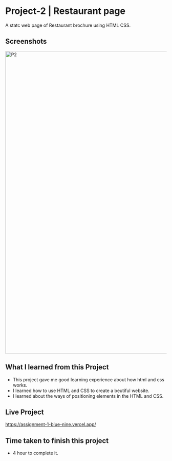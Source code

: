 # Project-2 | Restaurant page
A statc web page of Restaurant brochure using HTML CSS.

## Screenshots

<img width="941" alt="P2" src="https://github.com/sakshipandey2601/HTML-CSS-Project-2/assets/130241239/6b2678df-80c0-4612-b950-62efb9996fce">

## What I learned from this Project
- This project gave me good learning experience about how html and css works.
- I learned how to use HTML and CSS to create a beutiful website.
- I learned about the ways of positioning elements in the HTML and CSS.
## Live Project
https://assignment-1-blue-nine.vercel.app/

## Time taken to finish this project
- 4 hour to complete it.
